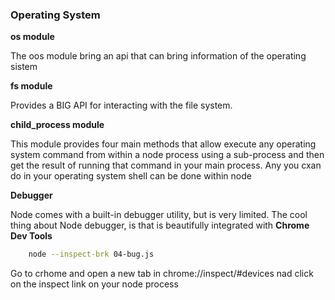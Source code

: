 ### Operating System

__os module__

The oos module bring an api that can bring information of the operating sistem

__fs module__

Provides a BIG API for interacting with the file system.

__child_process module__

This module provides four main methods that allow execute any operating system command from within a node process using a sub-process and then get the result of running that command in your main process.
Any you cxan do in your operating system shell can be done within node

__Debugger__

Node comes with a built-in debugger utility, but is very limited.
The cool thing about Node  debugger, is that is beautifully integrated with __Chrome Dev Tools__

``` bash
    node --inspect-brk 04-bug.js
``` 

Go to crhome and open a new tab in chrome://inspect/#devices nad
click on the inspect link on your node process




